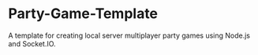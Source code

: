 # Party-Game-Template
A template for creating local server multiplayer party games using Node.js and Socket.IO.
